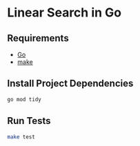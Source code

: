 # Linear Search in Go

## Requirements

- [Go](https://go.dev/)
- [make](https://www.gnu.org/software/make/)

## Install Project Dependencies

```bash
go mod tidy
```

## Run Tests

```bash
make test
```
